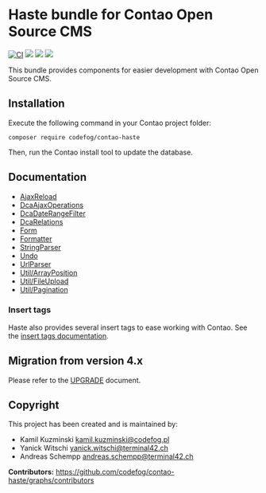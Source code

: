 # Haste bundle for Contao Open Source CMS

[![CI](https://github.com/codefog/contao-haste/actions/workflows/ci.yml/badge.svg)](https://github.com/codefog/contao-haste/actions/workflows/ci.yml)
[![](https://img.shields.io/packagist/v/codefog/contao-haste.svg)](https://packagist.org/packages/codefog/contao-haste)
[![](https://img.shields.io/packagist/l/codefog/contao-haste.svg)](https://github.com/codefog/contao-haste/blob/master/LICENSE)
[![](https://img.shields.io/packagist/dt/codefog/contao-haste.svg)](https://packagist.org/packages/codefog/contao-haste)

This bundle provides components for easier development with Contao Open Source CMS.


## Installation

Execute the following command in your Contao project folder:

```
composer require codefog/contao-haste
```

Then, run the Contao install tool to update the database.


## Documentation

- [AjaxReload](docs/AjaxReload.md)
- [DcaAjaxOperations](docs/DcaAjaxOperations.md)
- [DcaDateRangeFilter](docs/DcaDateRangeFilter.md)
- [DcaRelations](docs/DcaRelations.md)
- [Form](docs/Form.md)
- [Formatter](docs/Formatter.md)
- [StringParser](docs/StringParser.md)
- [Undo](docs/Undo.md)
- [UrlParser](docs/UrlParser.md)
- [Util/ArrayPosition](docs/Util/ArrayPosition.md)
- [Util/FileUpload](docs/Util/FileUpload.md)
- [Util/Pagination](docs/Util/Pagination.md)

### Insert tags

Haste also provides several insert tags to ease working with Contao.
See the [insert tags documentation](docs/InsertTags.md).


## Migration from version 4.x

Please refer to the [UPGRADE](UPGRADE.md) document.


## Copyright

This project has been created and is maintained by:

* Kamil Kuzminski <kamil.kuzminski@codefog.pl>
* Yanick Witschi <yanick.witschi@terminal42.ch>
* Andreas Schempp <andreas.schempp@terminal42.ch>

**Contributors:** https://github.com/codefog/contao-haste/graphs/contributors
